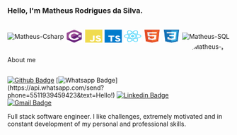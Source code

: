 ### Hello, I'm Matheus Rodrigues da Silva.

<div style="display: inline_block"><br>
<img align="center" alt="Matheus-Csharp" height="30" width="30" src="https://upload.wikimedia.org/wikipedia/commons/thumb/e/ee/.NET_Core_Logo.svg/2048px-.NET_Core_Logo.svg.png">
<img align="center" alt="Matheus-Csharp" height="30" width="40" src="https://raw.githubusercontent.com/devicons/devicon/master/icons/csharp/csharp-original.svg">
  <img align="center" alt="Matheus-Js" height="30" width="40" src="https://raw.githubusercontent.com/devicons/devicon/master/icons/javascript/javascript-plain.svg">
  <img align="center" alt="Matheus-Ts" height="30" width="40" src="https://raw.githubusercontent.com/devicons/devicon/master/icons/typescript/typescript-plain.svg">
  <img align="center" alt="Matheus-React" height="30" width="40" src="https://raw.githubusercontent.com/devicons/devicon/master/icons/react/react-original.svg">
  <img align="center" alt="Matheus-HTML" height="30" width="40" src="https://raw.githubusercontent.com/devicons/devicon/master/icons/html5/html5-original.svg">
  <img align="center" alt="Matheus-CSS" height="30" width="40" src="https://raw.githubusercontent.com/devicons/devicon/master/icons/css3/css3-original.svg">
  <img align="center" alt="Matheus-SQL" height="30" width="40" src="https://upload.wikimedia.org/wikipedia/commons/8/87/Sql_data_base_with_logo.png">
  <img align="right" alt="Matheus-pic" height="150" style="border-radius:50px;" src="https://i.pinimg.com/736x/bf/da/ee/bfdaee6919733ae01b9036f888165cc7.jpg">
</div>

  ##
 
  About me 

  ##

 [![Github Badge](https://img.shields.io/badge/-Github-000?style=flat-square&logo=Github&logoColor=white&link=https://github.com/MatheusRodriguesSilva)](https://github.com/MatheusRodriguesSilva)
 [![Whatsapp Badge](https://img.shields.io/badge/-Whatsapp-4CA143?style=flat-square&labelColor=4CA143&logo=whatsapp&logoColor=white&link=https://api.whatsapp.com/send?phone=5511939459423&text=Hello!)](https://api.whatsapp.com/send?phone=5511939459423&text=Hello!)
 [![Linkedin Badge](https://img.shields.io/badge/-LinkedIn-blue?style=flat-square&logo=Linkedin&logoColor=white&link=https://www.linkedin.com/in/matheusrodriguesdasilva23)](https://www.linkedin.com/in/matheusrodriguesdasilva23/)
 [![Gmail Badge](https://img.shields.io/badge/-Gmail-c14438?style=flat-square&logo=Gmail&logoColor=white&link=mailto:matheusmtt2323@gmail.com)](mailto:matheusmtt2323@gmail.com)

Full stack software engineer. I like challenges, extremely motivated and in constant development of my personal and professional skills.
